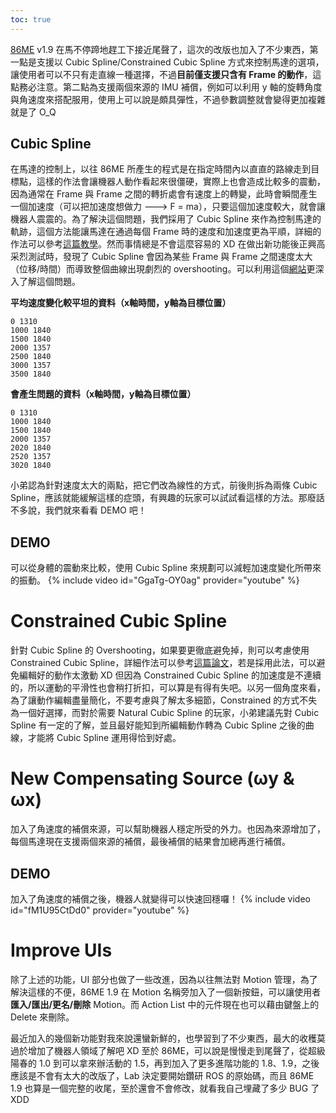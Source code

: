 ```yaml
---
toc: true
---
```

[86ME](https://github.com/Sayter99/86ME) v1.9 在馬不停蹄地趕工下接近尾聲了，這次的改版也加入了不少東西，第一點是支援以 Cubic Spline/Constrained Cubic Spline 方式來控制馬達的選項，讓使用者可以不只有走直線一種選擇，不過**目前僅支援只含有 Frame 的動作**，這點務必注意。第二點為支援兩個來源的 IMU 補償，例如可以利用 y 軸的旋轉角度與角速度來搭配服用，使用上可以說是頗具彈性，不過參數調整就會變得更加複雜就是了 O_Q

## Cubic Spline
在馬達的控制上，以往 86ME 所產生的程式是在指定時間內以直直的路線走到目標點，這樣的作法會讓機器人動作看起來很僵硬，實際上也會造成比較多的震動，因為通常在 Frame 與 Frame 之間的轉折處會有速度上的轉變，此時會瞬間產生一個加速度（可以把加速度想做力 ---> F = ma），只要這個加速度較大，就會讓機器人震震的。為了解決這個問題，我們採用了 Cubic Spline 來作為控制馬達的軌跡，這個方法能讓馬達在通過每個 Frame 時的速度和加速度更為平順，詳細的作法可以參考[這篇教學](http://www.hmwu.idv.tw/web/teaching/104-1/numerical-analysis/chapter-03.5.pdf)。然而事情總是不會這麼容易的 XD 在做出新功能後正興高采烈測試時，發現了 Cubic Spline 會因為某些 Frame 與 Frame 之間速度太大（位移/時間）而導致整個曲線出現劇烈的 overshooting。可以利用這個[網站](http://tools.timodenk.com/?p=cubic-spline-interpolation)更深入了解這個問題。

**平均速度變化較平坦的資料（x軸時間，y軸為目標位置）**
```
0 1310
1000 1840
1500 1840
2000 1357
2500 1840
3000 1357
3500 1840
```

**會產生問題的資料（x軸時間，y軸為目標位置）**
```
0 1310
1000 1840
1500 1840
2000 1357
2020 1840
2520 1357
3020 1840
```

小弟認為針對速度太大的兩點，把它們改為線性的方式，前後則拆為兩條 Cubic Spline，應該就能緩解這樣的症頭，有興趣的玩家可以試試看這樣的方法。那廢話不多說，我們就來看看 DEMO 吧！

## DEMO
可以從身體的震動來比較，使用 Cubic Spline 來規劃可以減輕加速度變化所帶來的振動。
{% include video id="GgaTg-OY0ag" provider="youtube" %}

# Constrained Cubic Spline
針對 Cubic Spline 的 Overshooting，如果要更徹底避免掉，則可以考慮使用 Constrained Cubic Spline，詳細作法可以參考[這篇論文](http://www.korf.co.uk/spline.pdf)，若是採用此法，可以避免編輯好的動作太激動 XD 但因為 Constrained Cubic Spline 的加速度是不連續的，所以運動的平滑性也會稍打折扣，可以算是有得有失吧。以另一個角度來看，為了讓動作編輯盡量簡化，不要考慮與了解太多細節，Constrained 的方式不失為一個好選擇，而對於需要 Natural Cubic Spline 的玩家，小弟建議先對 Cubic Spline 有一定的了解，並且最好能知到所編輯動作轉為 Cubic Spline 之後的曲線，才能將 Cubic Spline 運用得恰到好處。

# New Compensating Source (ωy & ωx)
加入了角速度的補償來源，可以幫助機器人穩定所受的外力。也因為來源增加了，每個馬達現在支援兩個來源的補償，最後補償的結果會加總再進行補償。

## DEMO
加入了角速度的補償之後，機器人就變得可以快速回穩囉！
{% include video id="fM1U95CtDd0" provider="youtube" %}

# Improve UIs
除了上述的功能，UI 部分也做了一些改進，因為以往無法對 Motion 管理，為了解決這樣的不便，86ME 1.9 在 Motion 名稱旁加入了一個新按鈕，可以讓使用者**匯入/匯出/更名/刪除** Motion。而 Action List 中的元件現在也可以藉由鍵盤上的 Delete 來刪除。

最近加入的幾個新功能對我來說還蠻新鮮的，也學習到了不少東西，最大的收穫莫過於增加了機器人領域了解吧 XD 至於 86ME，可以說是慢慢走到尾聲了，從超級陽春的 1.0 到可以拿來辦活動的 1.5，再到加入了更多進階功能的 1.8、1.9，之後應該是不會有太大的改版了，Lab 決定要開始鑽研 ROS 的原始碼，而且 86ME 1.9 也算是一個完整的收尾，至於還會不會修改，就看我自己埋藏了多少 BUG 了 XDD
